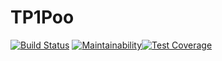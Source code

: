# TP1Poo


[![Build Status](https://travis-ci.com/Mounaammar/TP1Poo.svg?branch=main)](https://travis-ci.com/Mounaammar/TP1Poo)
[![Maintainability](https://api.codeclimate.com/v1/badges/460bf52e9a09f249382c/maintainability)](https://codeclimate.com/github/Mounaammar/TP1Poo/maintainability)[![Test Coverage](https://api.codeclimate.com/v1/badges/460bf52e9a09f249382c/test_coverage)](https://codeclimate.com/github/Mounaammar/TP1Poo/test_coverage)
